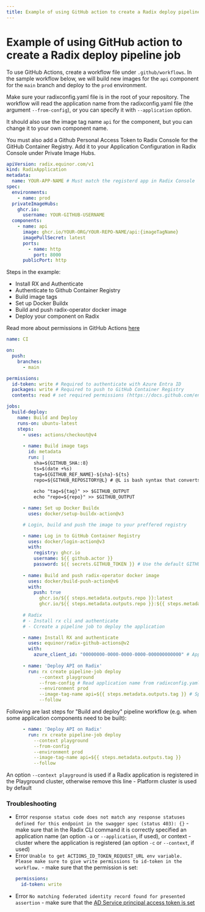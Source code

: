 ```yaml
---
title: Example of using GitHub action to create a Radix deploy pipeline job
---
```


# Example of using GitHub action to create a Radix deploy pipeline job

To use GitHub Actions, create a workflow file under `.github/workflows`. In the sample workflow below, we will build new images for the `api` component for the `main` branch and deploy to the `prod` environment.

Make sure your radixconfig.yaml file is in the root of your repository. The workflow will read the application name from the radixconfig.yaml file (the argument `--from-config`), or you can specify it with `--application` option.

It should also use the image tag name `api` for the component, but you can change it to your own component name.

You must also add a Github Personal Access Token to Radix Console for the GitHub Container Registry. Add it to your Application Configuration in Radix Console under Private Image Hubs.

```yaml
apiVersion: radix.equinor.com/v1
kind: RadixApplication
metadata:
  name: YOUR-APP-NAME # Must match the registerd app in Radix Console
spec:
  environments:
    - name: prod
  privateImageHubs:
    ghcr.io:
      username: YOUR-GITHUB-USERNAME
  components:
    - name: api
      image: ghcr.io/YOUR-ORG/YOUR-REPO-NAME/api:{imageTagName}
      imagePullSecret: latest
      ports:
        - name: http
          port: 8000
      publicPort: http
```


Steps in the example:

* Install RX and Authenticate
* Authenticate to Github Container Registry
* Build image tags
* Set up Docker Buildx
* Build and push radix-operator docker image
* Deploy your component on Radix

Read more about permissions in GitHub Actions [here](https://docs.github.com/en/actions/using-jobs/assigning-permissions-to-jobs)

```yaml
name: CI

on:
  push:
    branches:
      - main

permissions:
  id-token: write # Required to authenticate with Azure Entra ID
  packages: write # Required to push to GitHub Container Registry
  contents: read # set required permissions (https://docs.github.com/en/actions/using-jobs/assigning-permissions-to-jobs)

jobs:
  build-deploy:
    name: Build and Deploy
    runs-on: ubuntu-latest
    steps:
      - uses: actions/checkout@v4
            
      - name: Build image tags
        id: metadata
        run: |
          sha=${GITHUB_SHA::8}
          ts=$(date +%s)
          tag=${GITHUB_REF_NAME}-${sha}-${ts}
          repo=${GITHUB_REPOSITORY@L} # @L is bash syntax that converts REPO to lovercase
          
          echo "tag=${tag}" >> $GITHUB_OUTPUT
          echo "repo=${repo}" >> $GITHUB_OUTPUT 

      - name: Set up Docker Buildx
        uses: docker/setup-buildx-action@v3

      # Login, build and push the image to your preffered registry

      - name: Log in to GitHub Container Registry
        uses: docker/login-action@v3
        with:
          registry: ghcr.io
          username: ${{ github.actor }}
          password: ${{ secrets.GITHUB_TOKEN }} # Use the default GITHUB_TOKEN for ghcr.io
          
      - name: Build and push radix-operator docker image
        uses: docker/build-push-action@v6
        with:
          push: true
            ghcr.io/${{ steps.metadata.outputs.repo }}:latest
            ghcr.io/${{ steps.metadata.outputs.repo }}:${{ steps.metadata.outputs.tag }}
  
      # Radix
      # - Install rx cli and authenticate
      # - Ccreate a pipeline job to deploy the application

      - name: Install RX and authenticate
        uses: equinor/radix-github-actions@v2
        with:
          azure_client_id: "00000000-0000-0000-0000-000000000000" # App Registration Application ID or Managed Identity Client ID
          
      - name: 'Deploy API on Radix'
        run: rx create pipeline-job deploy
            --context playground
            --from-config # Read application name from radixconfig.yaml in the root of the repository. Or use `--application your-app-name` to specify the application name
            --environment prod
            --image-tag-name api=${{ steps.metadata.outputs.tag }} # Specify the component name and image tag
            --follow
```

Following are last steps for "Build and deploy" pipeline workflow (e.g. when some application components need to be built):
```yaml
      - name: 'Deploy API on Radix'
        run: rx create pipeline-job deploy
          --context playground
          --from-config
          --environment prod
          --image-tag-name api=${{ steps.metadata.outputs.tag }}
          --follow
```
An option `--context playground` is used if a Radix application is registered in the Playground cluster, otherwise remove this line - Platform cluster is used by default
### Troubleshooting
* Error `response status code does not match any response statuses defined for this endpoint in the swagger spec (status 403): {}` - make sure that in the Radix CLI command it is correctly specified an application name (an option `-a` or `--application`, if used), or context - cluster where the application is registered (an option `-c` or `--context`, if used)
* Error `Unable to get ACTIONS_ID_TOKEN_REQUEST_URL env variable. Please make sure to give write permissions to id-token in the workflow.` - make sure that the permission is set:
    ```yaml
    permissions:
      id-token: write
    ```
* Error `No matching federated identity record found for presented assertion` - make sure that the [AD Service principal access token is set](./#ad-service-principal-access-token)
